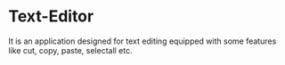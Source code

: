 # Text-Editor
It is an application designed for text editing equipped with some features like cut, copy, paste, selectall etc.

